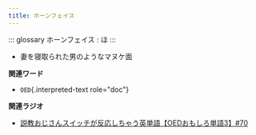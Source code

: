 ```yaml
---
title: ホーンフェイス
---
```


::: glossary
ホーンフェイス : ほ
:::

-   妻を寝取られた男のようなマヌケ面

**関連ワード**

-   `OED`{.interpreted-text role="doc"}

**関連ラジオ**

-   [説教おじさんスイッチが反応しちゃう英単語【OEDおもしろ単語3】#70](https://www.youtube.com/watch?v=-d742iuB7L0)
